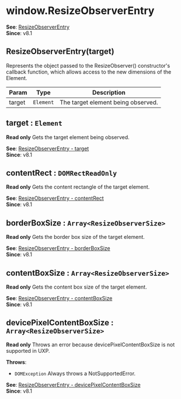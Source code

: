 
<a name="resizeobserverentry" id="resizeobserverentry"></a>

# window.ResizeObserverEntry
**See**: [ResizeObserverEntry](https://developer.mozilla.org/en-US/docs/Web/API/ResizeObserverEntry)  
**Since**: v8.1  


<a name="new-resizeobserverentry-new" id="new-resizeobserverentry-new"></a>

## ResizeObserverEntry(target)
Represents the object passed to the ResizeObserver() constructor's callback function,
which allows access to the new dimensions of the Element.


| Param | Type | Description |
| --- | --- | --- |
| target | `Element` | The target element being observed. |



<a name="resizeobserverentry-target" id="resizeobserverentry-target"></a>

## target : `Element`
**Read only**
Gets the target element being observed.

**See**: [ResizeObserverEntry - target](https://developer.mozilla.org/en-US/docs/Web/API/ResizeObserverEntry/target)  
**Since**: v8.1  


<a name="resizeobserverentry-contentrect" id="resizeobserverentry-contentrect"></a>

## contentRect : `DOMRectReadOnly`
**Read only**
Gets the content rectangle of the target element.

**See**: [ResizeObserverEntry - contentRect](https://developer.mozilla.org/en-US/docs/Web/API/ResizeObserverEntry/contentRect)  
**Since**: v8.1  


<a name="resizeobserverentry-borderboxsize" id="resizeobserverentry-borderboxsize"></a>

## borderBoxSize : `Array<ResizeObserverSize>`
**Read only**
Gets the border box size of the target element.

**See**: [ResizeObserverEntry - borderBoxSize](https://developer.mozilla.org/en-US/docs/Web/API/ResizeObserverEntry/borderBoxSize)  
**Since**: v8.1  


<a name="resizeobserverentry-contentboxsize" id="resizeobserverentry-contentboxsize"></a>

## contentBoxSize : `Array<ResizeObserverSize>`
**Read only**
Gets the content box size of the target element.

**See**: [ResizeObserverEntry - contentBoxSize](https://developer.mozilla.org/en-US/docs/Web/API/ResizeObserverEntry/contentBoxSize)  
**Since**: v8.1  


<a name="resizeobserverentry-devicepixelcontentboxsize" id="resizeobserverentry-devicepixelcontentboxsize"></a>

## devicePixelContentBoxSize : `Array<ResizeObserverSize>`
**Read only**
Throws an error because devicePixelContentBoxSize is not supported in UXP.

**Throws**:

- `DOMException` Always throws a NotSupportedError.

**See**: [ResizeObserverEntry - devicePixelContentBoxSize](https://developer.mozilla.org/en-US/docs/Web/API/ResizeObserverEntry/devicePixelContentBoxSize)  
**Since**: v8.1  

  